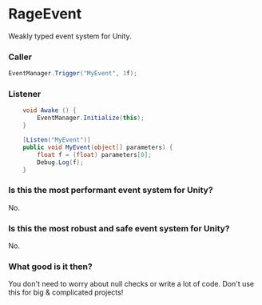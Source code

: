 RageEvent
=========

Weakly typed event system for Unity.

### Caller
```C#
EventManager.Trigger("MyEvent", 1f);
```

### Listener
```C#
	void Awake () {
		EventManager.Initialize(this);
	}

	[Listen("MyEvent")]
	public void MyEvent(object[] parameters) {
		float f = (float) parameters[0];
		Debug.Log(f);
	}
```

### Is this the most performant event system for Unity?

No.

### Is this the most robust and safe event system for Unity?

No.

### What good is it then?

You don't need to worry about null checks or write a lot of code. Don't use this for big & complicated projects!

